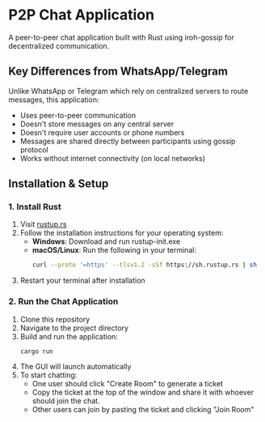 # P2P Chat Application

A peer-to-peer chat application built with Rust using iroh-gossip for decentralized communication.

## Key Differences from WhatsApp/Telegram
Unlike WhatsApp or Telegram which rely on centralized servers to route messages, this application:
- Uses peer-to-peer communication
- Doesn't store messages on any central server
- Doesn't require user accounts or phone numbers
- Messages are shared directly between participants using gossip protocol
- Works without internet connectivity (on local networks)

## Installation & Setup

### 1. Install Rust
1. Visit [rustup.rs](https://rustup.rs)
2. Follow the installation instructions for your operating system:
   - **Windows**: Download and run rustup-init.exe
   - **macOS/Linux**: Run the following in your terminal:
     ```bash
     curl --proto '=https' --tlsv1.2 -sSf https://sh.rustup.rs | sh
     ```
3. Restart your terminal after installation

### 2. Run the Chat Application
1. Clone this repository
2. Navigate to the project directory
3. Build and run the application:
   ```bash
   cargo run
   ```
4. The GUI will launch automatically
5. To start chatting:
   - One user should click "Create Room" to generate a ticket
   - Copy the ticket at the top of the window and share it with whoever should join the chat.
   - Other users can join by pasting the ticket and clicking "Join Room"
